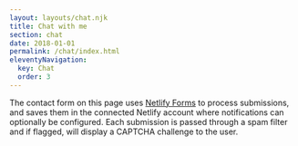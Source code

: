 ```yaml
---
layout: layouts/chat.njk
title: Chat with me
section: chat
date: 2018-01-01
permalink: /chat/index.html
eleventyNavigation:
  key: Chat
  order: 3
---
```

The contact form on this page uses
[Netlify Forms](https://www.netlify.com/docs/form-handling/) to process
submissions, and saves them in the connected Netlify account where
notifications can optionally be configured. Each submission is passed through a
spam filter and if flagged, will display a CAPTCHA challenge to the user.
